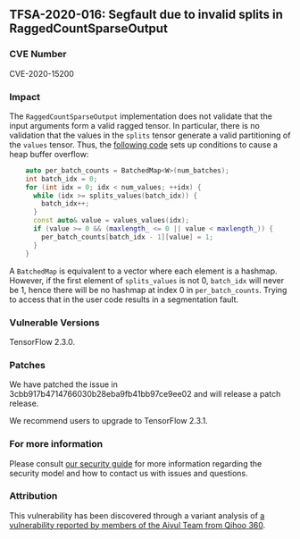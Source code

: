## TFSA-2020-016: Segfault due to invalid splits in RaggedCountSparseOutput

### CVE Number
CVE-2020-15200

### Impact
The `RaggedCountSparseOutput` implementation does not validate that the input
arguments form a valid ragged tensor. In particular, there is no validation that
the values in the `splits` tensor generate a valid partitioning of the `values`
tensor. Thus, the [following
code](https://github.com/tensorflow/tensorflow/blob/0e68f4d3295eb0281a517c3662f6698992b7b2cf/tensorflow/core/kernels/count_ops.cc#L248-L265
) sets up conditions to cause a heap buffer overflow:
```cc
    auto per_batch_counts = BatchedMap<W>(num_batches);
    int batch_idx = 0;
    for (int idx = 0; idx < num_values; ++idx) {
      while (idx >= splits_values(batch_idx)) {
        batch_idx++;
      }
      const auto& value = values_values(idx);
      if (value >= 0 && (maxlength_ <= 0 || value < maxlength_)) {
        per_batch_counts[batch_idx - 1][value] = 1;
      }
    }
```

A `BatchedMap` is equivalent to a vector where each element is a hashmap.
However, if the first element of `splits_values` is not 0, `batch_idx` will
never be 1, hence there will be no hashmap at index 0 in `per_batch_counts`.
Trying to access that in the user code results in a segmentation fault.

### Vulnerable Versions
TensorFlow 2.3.0.

### Patches
We have patched the issue in 3cbb917b4714766030b28eba9fb41bb97ce9ee02 and will
release a patch release.

We recommend users to upgrade to TensorFlow 2.3.1.

### For more information
Please consult [our security
guide](https://github.com/tensorflow/tensorflow/blob/master/SECURITY.md) for
more information regarding the security model and how to contact us with issues
and questions.

### Attribution
This vulnerability has been discovered through a variant analysis of [a
vulnerability reported by members of the Aivul Team from Qihoo
360](https://github.com/tensorflow/tensorflow/blob/master/tensorflow/security/advisory/tfsa-2020-015.md).
